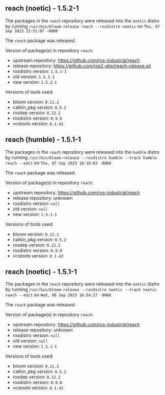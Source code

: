 ## reach (noetic) - 1.5.2-1

The packages in the `reach` repository were released into the `noetic` distro by running `/usr/bin/bloom-release reach --rosdistro noetic` on `Thu, 07 Sep 2023 22:51:07 -0000`

The `reach` package was released.

Version of package(s) in repository `reach`:

- upstream repository: https://github.com/ros-industrial/reach
- release repository: https://github.com/ros2-gbp/reach-release.git
- rosdistro version: `1.5.1-1`
- old version: `1.5.1-1`
- new version: `1.5.2-1`

Versions of tools used:

- bloom version: `0.11.2`
- catkin_pkg version: `0.5.2`
- rosdep version: `0.22.2`
- rosdistro version: `0.9.0`
- vcstools version: `0.1.42`


## reach (humble) - 1.5.1-1

The packages in the `reach` repository were released into the `humble` distro by running `/usr/bin/bloom-release --rosdistro humble --track humble reach --edit` on `Thu, 07 Sep 2023 18:10:03 -0000`

The `reach` package was released.

Version of package(s) in repository `reach`:

- upstream repository: https://github.com/ros-industrial/reach
- release repository: unknown
- rosdistro version: `null`
- old version: `null`
- new version: `1.5.1-1`

Versions of tools used:

- bloom version: `0.11.2`
- catkin_pkg version: `0.5.2`
- rosdep version: `0.22.2`
- rosdistro version: `0.9.0`
- vcstools version: `0.1.42`


## reach (noetic) - 1.5.1-1

The packages in the `reach` repository were released into the `noetic` distro by running `/usr/bin/bloom-release --rosdistro noetic --track noetic reach --edit` on `Wed, 06 Sep 2023 16:54:27 -0000`

The `reach` package was released.

Version of package(s) in repository `reach`:

- upstream repository: https://github.com/ros-industrial/reach
- release repository: unknown
- rosdistro version: `null`
- old version: `null`
- new version: `1.5.1-1`

Versions of tools used:

- bloom version: `0.11.2`
- catkin_pkg version: `0.5.2`
- rosdep version: `0.22.2`
- rosdistro version: `0.9.0`
- vcstools version: `0.1.42`


